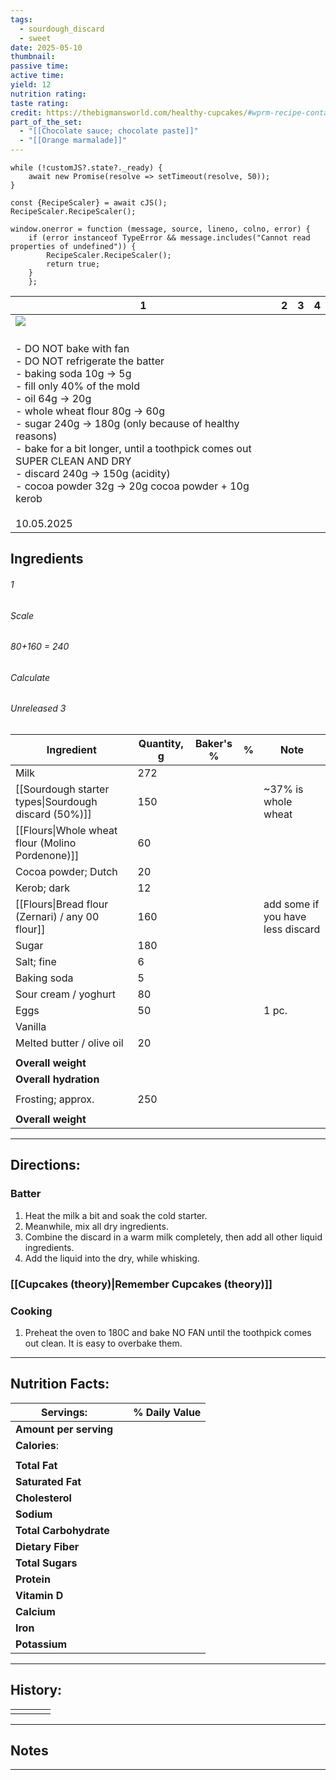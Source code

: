 ```yaml
---
tags:
  - sourdough_discard
  - sweet
date: 2025-05-10
thumbnail: 
passive time: 
active time: 
yield: 12
nutrition rating: 
taste rating: 
credit: https://thebigmansworld.com/healthy-cupcakes/#wprm-recipe-container-40977
part_of_the_set:
  - "[[Chocolate sauce; chocolate paste]]"
  - "[[Orange marmalade]]"
---
```

```dataviewjs
while (!customJS?.state?._ready) { 
	await new Promise(resolve => setTimeout(resolve, 50)); 
} 

const {RecipeScaler} = await cJS();
RecipeScaler.RecipeScaler();

window.onerror = function (message, source, lineno, colno, error) {
	if (error instanceof TypeError && message.includes("Cannot read properties of undefined")) {
		RecipeScaler.RecipeScaler();
		return true;
	}
    };
```

| 1                                                                                                                                                                                                                                                                                                                                                                                                                                | 2   | 3   | 4   |
| -------------------------------------------------------------------------------------------------------------------------------------------------------------------------------------------------------------------------------------------------------------------------------------------------------------------------------------------------------------------------------------------------------------------------------- | --- | --- | --- |
| ![](https://lh3.googleusercontent.com/pw/AP1GczNgK7nLY6FO6MZSAKKr8NR9lX15bP49ehIFwHDyvKPomMsFTiqzITPS27bomgUG4Eo-bUaVETHSYzsBmovx7fI_E0fxAwOEQDf9p4a9kn2OIzsNxqkAyx8n5PvP06_TOZfA2tMvg2QtASIWFDiFGBo2=w1280-h960-s-no-gm?authuser=0)                                                                                                                                                                                             |     |     |     |
| <br>- DO NOT bake with fan <br>- DO NOT refrigerate the batter<br>- baking soda 10g -> 5g<br>- fill only 40% of the mold<br>- oil 64g -> 20g<br>- whole wheat flour 80g -> 60g<br>- sugar 240g -> 180g (only because of healthy reasons)<br>- bake for a bit longer, until a toothpick comes out SUPER CLEAN AND DRY<br>- discard 240g -> 150g (acidity)<br>- cocoa powder 32g -> 20g cocoa powder + 10g kerob<br><br>10.05.2025 |     |     |     |

## Ingredients

###### 1
###### Scale
###### 80+160 = 240
###### Calculate
###### Unreleased 3

| Ingredient                                           | Quantity, g | Baker's % | %   | Note                              |
| ---------------------------------------------------- | ----------- | --------- | --- | --------------------------------- |
| Milk                                                 | 272         |           |     |                                   |
| [[Sourdough starter types\|Sourdough discard (50%)]] | 150         |           |     | ~37% is whole wheat               |
| [[Flours\|Whole wheat flour (Molino Pordenone)]]     | 60          |           |     |                                   |
| Cocoa powder; Dutch                                  | 20          |           |     |                                   |
| Kerob; dark                                          | 12          |           |     |                                   |
| [[Flours\|Bread flour (Zernari) / any 00 flour]]     | 160         |           |     | add some if you have less discard |
| Sugar                                                | 180         |           |     |                                   |
| Salt; fine                                           | 6           |           |     |                                   |
| Baking soda                                          | 5           |           |     |                                   |
| Sour cream / yoghurt                                 | 80          |           |     |                                   |
| Eggs                                                 | 50          |           |     | 1 pc.                             |
| Vanilla                                              |             |           |     |                                   |
| Melted butter / olive oil                            | 20          |           |     |                                   |
|                                                      |             |           |     |                                   |
| **Overall weight**                                   |             |           |     |                                   |
| **Overall hydration**                                |             |           |     |                                   |
|                                                      |             |           |     |                                   |
| Frosting; approx.                                    | 250         |           |     |                                   |
|                                                      |             |           |     |                                   |
| **Overall weight**                                   |             |           |     |                                   |




---
## Directions:

### Batter

1. Heat the milk a bit and soak the cold starter. 
2. Meanwhile, mix all dry ingredients.
3. Combine the discard in a warm milk completely, then add all other liquid ingredients. 
4. Add the liquid into the dry, while whisking.

### [[Cupcakes (theory)|Remember Cupcakes (theory)]]

### Cooking

1. Preheat the oven to 180C and bake NO FAN until the toothpick comes out clean. It is easy to overbake them.

---
## Nutrition Facts:

| **Servings:**          |       | % Daily Value |
| ---------------------- | ----- | ------------- |
| **Amount per serving** |       |               |
| **Calories**:          |       |               |
|                        |       |               |
| **Total Fat**          |       |               |
| **Saturated Fat**      |       |               |
| **Cholesterol**        |       |               |
| **Sodium**             |       |               |
| **Total Carbohydrate** |       |               |
| **Dietary Fiber**      |       |               |
| **Total Sugars**       |       |               |
| **Protein**            |       |               |
| **Vitamin D**          |       |               |
| **Calcium**            |       |               |
| **Iron**               |       |               |
| **Potassium**          |       |               |

---
## History:

|     |                   |                   |                   |
| --- | ----------------- | ----------------- | ----------------- |
|     |                   |                   |                   |


---
## Notes


>

---




